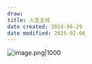 ```yaml
---
draw:
title: 人生主线
date created: 2024-06-29
date modified: 2025-02-06
---
```


![image.png|1000](https://imagehosting4picgo.oss-cn-beijing.aliyuncs.com/imagehosting/fix-dir%2Fpicgo%2Fpicgo-clipboard-images%2F2024%2F06%2F29%2F17-23-54-d14c20171185b7156d1617c9c0872198-20240629172353-5cebbc.png)
